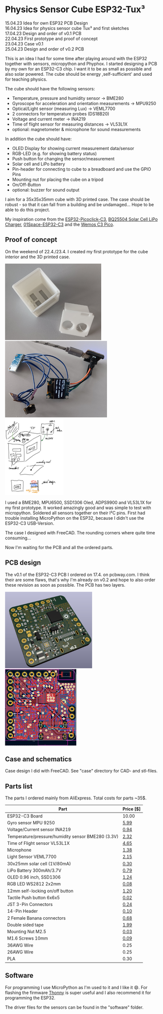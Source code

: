 # Physics Sensor Cube ESP32-Tux³

15.04.23 Idea for own ESP32 PCB Design  
16.04.23 Idea for physics sensor cube Tux³ and first sketches  
17.04.23 Design and order of v0.1 PCB  
22.04.23 First prototype and proof of concept  
23.04.23 Case v0.1  
25.04.23 Design and order of v0.2 PCB

This is an idea I had for some time after playing around with the ESP32 together with sensors, micropython and Phyphox. I started designing a PCB by my own for an ESP32-C3 chip. I want it to be as small as possible and also solar powered. The cube should be energy ,self-sufficient' and used for teaching physics. 

The cube should have the following sensors:
- Temperature, pressure and humidity sensor &rarr; BME280
- Gyroscope for acceleration and orientation measurements &rarr; MPU9250
- Optical/Light sensor (measuring Lux) &rarr; VEML7700
- 2 connectors for temperature probes (DS18B20)
- Voltage and current meter &rarr; INA219
- Time of flight sensor for measuring distances &rarr; VL53L1X
- optional: magnetometer & microphone for sound measurements

In addition the cube should have:
- OLED Display for showing current measurement data/sensor
- RGB-LED (e.g. for showing battery status)
- Push button for changing the sensor/measurement
- Solar cell and LiPo battery
- Pin-header for connecting to cube to a breadboard and use the GPIO Pins
- Mounting nut for placing the cube on a tripod
- On/Off-Button
- optional: buzzer for sound output

I aim for a 35x35x35mm cube with 3D printed case. The case should be robust - so that it can fall from a building and be undamaged... Hope to be able to do this project. 

My inspiration come from the [ESP32-Picoclick-C3](https://github.com/makermoekoe/Picoclick-C3), [BQ25504 Solar Cell LiPo Charger](https://hackaday.io/project/158837-ultra-low-power-lipo-charger-via-energy-harvesting), [01Space-ESP32-C3](https://github.com/01Space/ESP32-C3-0.42LCD) and the [Wemos C3 Pico](https://www.wemos.cc/en/latest/c3/c3_pico.html).

## Proof of concept

On the weekend of 22.4./23.4. I created my first prototype for the cube interior and the 3D printed case. 

<div class="images">
  <img src="case_v01.jpg" alt="Case v01" height="250"/> 
  <img src="tux3_prototype_2.jpg" alt="First prototype of Tux Cube" height="250"/>
  <img src="idea_sketch_tux_cube.png" alt="idea sketch" height="250"/>
</div>

I used a BME280, MPU6500, SSD1306 Oled, ADPS9900 and VL53L1X for my first prototype. It worked amazingly good and was simple to test with micropython. Soldered all sensors together on their I²C pins. First had trouble installing MicroPython on the ESP32, because I didn't use the ESP32-C3 USB-Version.

The case I designed with FreeCAD. The rounding corners where quite time consuming...

Now I'm waiting for the PCB and all the ordered parts.

## PCB design
The v0.1 of the ESP32-C3 PCB I ordered on 17.4. on pcbway.com. I think their are some flaws, that's why I'm already on v0.2 and hope to also order these revision as soon as possible. The PCB has two layers.

<div class="images">
  <img src="tux_pcb_v02.png" alt="Case v01" height="250"/>
  <img src="routing_pcb_v02.png" alt="Case v01" height="250"/>
</div>

## Case and schematics
Case design I did with FreeCAD. See "case" directory for CAD- and stl-files.

## Parts list
The parts I ordered mainly from AliExpress. Total costs for parts ~35$.

|Part                                              |Price [$]  | 
|--------------------------------------------------|-----------|
|ESP32-C3 Board                                    |10.00      |
|Gyro sensor MPU 9250                              |[5.99](https://www.aliexpress.com/item/1005005377858707.html)|
|Voltage/Current sensor INA219                     |[0.94](https://www.aliexpress.com/item/33047166203.html)|
|Temperature/pressure/humidity sensor BME280 (3.3V)|[2.32](https://www.aliexpress.com/item/32862421810.html)|
|Time of Flight sensor VL53L1X                     |[4.65](https://www.aliexpress.com/item/1005003091941068.html)|
|Microphone                                        |[1.38](https://www.aliexpress.com/item/4000045517597.html)|
|Light Sensor VEML7700                             |[2.15](https://www.aliexpress.com/item/1005004926993351.html)|
|30x25mm solar cell (1V/80mA)                      |[0.30](https://www.aliexpress.com/item/1005003534570447.html)|
|LiPo Battery 300mAh/3.7V                          |[0.79](https://www.aliexpress.com/item/1005005174603270.html)|
|OLED 0.96 inch, SSD1306                           |[1.24](https://www.aliexpress.com/item/32957309383.html)|
|RGB LED WS2812 2x2mm                              |[0.08](https://www.aliexpress.com/item/4000770210584.html)|
|12mm self-locking on/off button                   |[1.20](https://www.aliexpress.com/item/1005003575736338.html)|
|Tactile Push button 6x6x5                         |[0.02](https://www.aliexpress.com/item/32960657626.html)|
|JST 3-Pin Connectors                              |[0.24](https://www.aliexpress.com/item/32954418743.html)|
|14-Pin Header                                     |[0.10](https://www.aliexpress.com/item/33004522737.html)|
|2 Female Banana connectors                        |[0.68](https://www.aliexpress.com/item/1005002642114673.html)|
|Double sided tape                                 |[1.99](https://www.aliexpress.com/item/1005003980172009.html)|
|Mounting Nut M2.5                                 |[0.03](https://de.aliexpress.com/item/4000585933306.html)|
|M1.6 Screws 10mm                                  |[0.09](https://www.aliexpress.com/item/32968483467.html)|
|36AWG Wire                                        |0.25       |
|26AWG Wire                                        |0.25       |
|PLA                                               |0.30       |

## Software
For programming I use MicroPython as I'm used to it and I like it 😄. For flashing the firmware [Thonny](https://thonny.org) is super useful and I also recommend it for programming the ESP32.

The driver files for the sensors can be found in the "software" folder.


